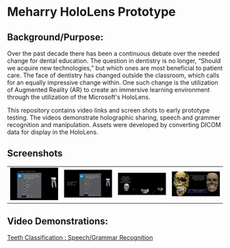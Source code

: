 # Meharry HoloLens Prototype

## Background/Purpose:  

Over the past decade there has been a continuous debate over the needed change for dental education.  The question in dentistry is no longer, “Should we acquire new technologies,” but which ones are most beneficial to patient care. The face of dentistry has changed outside the classroom, which calls for an equally impressive change within. One such change is the utilization of Augmented Reality (AR) to create an immersive learning environment through the utilization of the Microsoft's HoloLens.

This repository contains video links and screen shots to early prototype testing.  The videos demonstrate holographic sharing, speech and grammer recognition and manipulation. Assets were developed by converting DICOM data for display in the HoloLens. 

## Screenshots

<table>
    <tr>
        <td>
            <img alt="open image 1" src="docs/Image1.png">
        </td>
        <td>
            <img alt="open imgage 2" src="docs/Image2.png">
        </td>
        <td>
            <img alt="open image 3" src="docs/Image3.png">
        </td>
		<td>
            <img alt="open image 4" src="docs/image4.png">
        </td>
    </tr>
</table>

## Video Demonstrations: 

[Teeth Classification : Speech/Grammar Recognition](https://drive.google.com/open?id=0B01rMfZ-W8x0SlA0T0F1MjcySUU)


